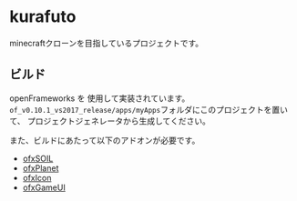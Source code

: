 # kurafuto
minecraftクローンを目指しているプロジェクトです。

## ビルド
openFrameworks を 使用して実装されています。  
`of_v0.10.1_vs2017_release/apps/myApps`フォルダにこのプロジェクトを置いて、
プロジェクトジェネレータから生成してください。

また、ビルドにあたって以下のアドオンが必要です。
* [ofxSOIL](https://github.com/desktopgame/ofxSOIL)
* [ofxPlanet](https://github.com/desktopgame/ofxPlanet)
* [ofxIcon](https://github.com/desktopgame/ofxIcon)
* [ofxGameUI](https://github.com/desktopgame/ofxGameUI)